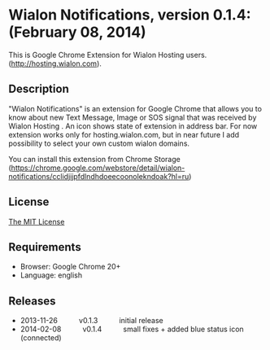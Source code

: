 # Wialon Notifications, version 0.1.4: (February 08, 2014)
This is Google Chrome Extension for Wialon Hosting users. (http://hosting.wialon.com).

## Description
"Wialon Notifications" is an extension for Google Chrome that allows you to know about new Text Message, Image or SOS signal that was received by Wialon Hosting .
An icon shows state of extension in address bar. For now extension works only for hosting.wialon.com, but in near future I add possibility to select your own custom wialon domains.

You can install this extension from Chrome Storage (https://chrome.google.com/webstore/detail/wialon-notifications/cclidjijpfdlndhdoeecoonolekndoak?hl=ru)

## License
[The MIT License](../master/LICENSE-MIT)

## Requirements
 * Browser: Google Chrome 20+
 * Language: english


## Releases
 * 2013-11-26   v0.1.3   initial release
 * 2014-02-08   v0.1.4   small fixes + added blue status icon (connected)
